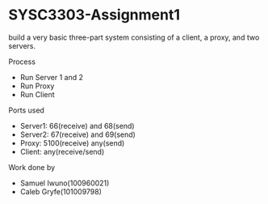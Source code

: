 # SYSC3303-Assignment1
build a very basic three-part system consisting of a client, a proxy, and two servers.

Process
- Run Server 1 and 2
- Run Proxy
- Run Client

Ports used 
 - Server1: 66(receive) and 68(send)
 - Server2: 67(receive) and 69(send)
 - Proxy: 5100(receive) any(send)
 - Client: any(receive/send)
 
 Work done by
 - Samuel Iwuno(100960021)
 - Caleb Gryfe(101009798)


